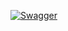 [![Swagger](https://img.shields.io/badge/-Swagger-%23Clojure?logo=swagger&logoColor=white)](https://api.brdtheo.com/swagger)
